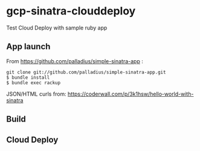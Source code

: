 # gcp-sinatra-clouddeploy

Test Cloud Deploy with sample ruby app


## App launch

From https://github.com/palladius/simple-sinatra-app : 

    git clone git://github.com/palladius/simple-sinatra-app.git
    $ bundle install
    $ bundle exec rackup

JSON/HTML curls from: https://coderwall.com/p/3k1hsw/hello-world-with-sinatra

## Build


## Cloud Deploy